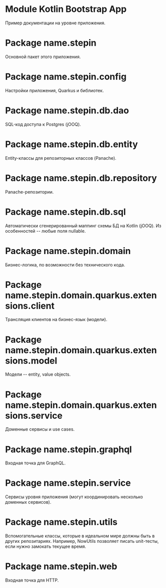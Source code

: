 # Module Kotlin Bootstrap App

Пример документации на уровне приложения.

# Package name.stepin

Основной пакет этого приложения.

# Package name.stepin.config

Настройки приложения, Quarkus и библиотек.

# Package name.stepin.db.dao

SQL-код доступа к Postgres (jOOQ).

# Package name.stepin.db.entity

Entity-классы для репозиторных классов (Panache).

# Package name.stepin.db.repository

Panache-репозитории.

# Package name.stepin.db.sql

Автоматически сгенерированный маппинг схемы БД на Kotlin (jOOQ).
Из особенностей -- любые поля nullable.

# Package name.stepin.domain

Бизнес-логика, по возможности без технического кода.

# Package name.stepin.domain.quarkus.extensions.client

Трансляция клиентов на бизнес-язык (модели).

# Package name.stepin.domain.quarkus.extensions.model

Модели -- entity, value objects.

# Package name.stepin.domain.quarkus.extensions.service

Доменные сервисы и use cases.

# Package name.stepin.graphql

Входная точка для GraphQL.

# Package name.stepin.service

Сервисы уровня приложения (могут координировать несколько доменных сервисов).

# Package name.stepin.utils

Вспомогательные классы, которые в идеальном мире должны быть в других репозитариях.
Например, NowUtils позволяет писать unit-тесты, если нужно замокать текущее время.

# Package name.stepin.web

Входная точка для HTTP.
